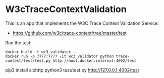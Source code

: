 # W3cTraceContextValidation

This is an app that implements the W3C Trace Context Validation Service:

* https://github.com/w3c/trace-context/tree/master/test

Run the test:

```
docker build -t wc3_validator .
docker run -p 7777:7777 -it wc3_validator python trace-context/test/test.py http://host.docker.internal:4002/test
```
pip3 install aiohttp
python3 test/test.py http://127.0.0.1:4002/test
